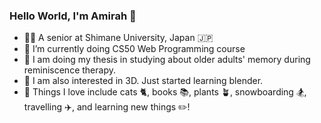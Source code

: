 ### Hello World, I'm Amirah 👋

- 👩‍🎓 A senior at Shimane University, Japan 🇯🇵
- 📱 I’m currently doing CS50 Web Programming course 
- 📄 I am doing my thesis in studying about older adults' memory during reminiscence therapy.
- 🍩 I am also interested in 3D. Just started learning blender.
- 🤍 Things I love include cats 🐈, books 📚, plants 🪴, snowboarding 🏂, travelling ✈️, and learning new things ✏️!


